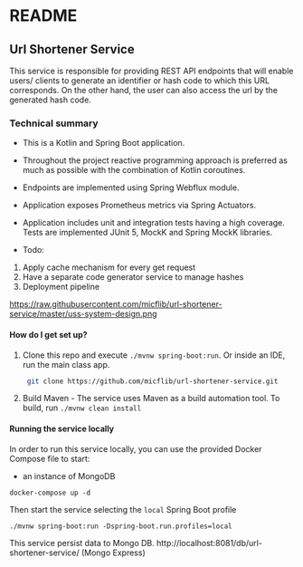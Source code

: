 # README #

## Url Shortener Service ##

This service is responsible for providing REST API endpoints that will enable users/ clients to generate an identifier or hash code to which this URL corresponds. On the other hand, the user can also access the url by the generated hash code.

### Technical summary ###

- This is a Kotlin and Spring Boot application. 
- Throughout the project reactive programming approach is preferred as much as possible with the combination of Kotlin coroutines. 
- Endpoints are implemented using Spring Webflux module. 
- Application exposes Prometheus metrics via Spring Actuators. 
- Application includes unit and integration tests having a high coverage. Tests are implemented
  JUnit 5, MockK and Spring MockK libraries.


- Todo:
1. Apply cache mechanism for every get request
2. Have a separate code generator service to manage hashes
3. Deployment pipeline

https://raw.githubusercontent.com/micflib/url-shortener-service/master/uss-system-design.png


#### How do I get set up? ####

1. Clone this repo and execute `./mvnw spring-boot:run`. Or inside an IDE, run the main class app.

   ```sh
    git clone https://github.com/micflib/url-shortener-service.git
    ```
2. Build Maven - The service uses Maven as a build automation tool.  To build, run `./mvnw clean install`

#### Running the service locally

In order to run this service locally, you can use the provided Docker Compose file to start:
- an instance of MongoDB 

`docker-compose up -d`

Then start the service selecting the `local` Spring Boot profile

`./mvnw spring-boot:run -Dspring-boot.run.profiles=local`

This service persist data to Mongo DB.
http://localhost:8081/db/url-shortener-service/ (Mongo Express)

